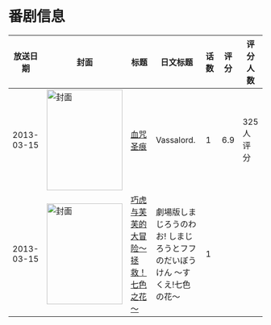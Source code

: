# 番剧信息

|放送日期|封面|标题|日文标题|话数|评分|评分人数|
|---|---|---|---|---|---|---|
|2013-03-15|<img src="//lain.bgm.tv/pic/cover/c/14/87/51621_vxBx0.jpg" alt="封面" style="width:150px;height:200px;object-fit:cover;">|[血咒圣痕](https://bangumi.tv/subject/51621)|Vassalord.|1|6.9|325人评分|
|2013-03-15|<img src="//lain.bgm.tv/pic/cover/c/b6/f4/120238_JVvVf.jpg" alt="封面" style="width:150px;height:200px;object-fit:cover;">|[巧虎与芙芙的大冒险～拯救！七色之花～](https://bangumi.tv/subject/120238)|劇場版しまじろうのわお! しまじろうとフフのだいぼうけん 〜すくえ!七色の花〜|1|||
